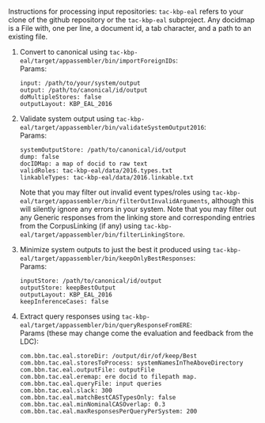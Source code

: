 Instructions for processing input repositories:
`tac-kbp-eal` refers to your clone of the github repository or the `tac-kbp-eal` subproject.
Any docidmap is a File with, one per line, a document id, a tab character, and a path to an existing file.

1. Convert to canonical using `tac-kbp-eal/target/appassembler/bin/importForeignIDs`:  
    Params:

    ```
    input: /path/to/your/system/output
    output: /path/to/canonical/id/output
    doMultipleStores: false
    outputLayout: KBP_EAL_2016
    ```

2. Validate system output using `tac-kbp-eal/target/appassembler/bin/validateSystemOutput2016`:  
    Params:

    ```
    systemOutputStore: /path/to/canonical/id/output
    dump: false
    docIDMap: a map of docid to raw text
    validRoles: tac-kbp-eal/data/2016.types.txt
    linkableTypes: tac-kbp-eal/data/2016.linkable.txt
    ```

    Note that you may filter out invalid event types/roles using `tac-kbp-eal/target/appassembler/bin/filterOutInvalidArguments`, although this will silently ignore any errors in your system.
    Note that you may filter out any Generic responses from the linking store and corresponding entries from the CorpusLinking (if any) using `tac-kbp-eal/target/appassembler/bin/filterLinkingStore`.


3. Minimize system outputs to just the best it produced using `tac-kbp-eal/target/appassembler/bin/keepOnlyBestResponses`:  
    Params:

    ```
    inputStore: /path/to/canonical/id/output
    outputStore: keepBestOutput
    outputLayout: KBP_EAL_2016
    keepInferenceCases: false
    ```
    
4. Extract query responses using `tac-kbp-eal/target/appassembler/bin/queryResponseFromERE`:  
    Params (these may change come the evaluation and feedback from the LDC):
    ```
    com.bbn.tac.eal.storeDir: /output/dir/of/keep/Best
    com.bbn.tac.eal.storesToProcess: systemNamesInTheAboveDirectory
    com.bbn.tac.eal.outputFile: outputFile
    com.bbn.tac.eal.eremap: ere docid to filepath map.
    com.bbn.tac.eal.queryFile: input queries
    com.bbn.tac.eal.slack: 300
    com.bbn.tac.eal.matchBestCASTypesOnly: false
    com.bbn.tac.eal.minNominalCASOverlap: 0.3
    com.bbn.tac.eal.maxResponsesPerQueryPerSystem: 200
    ```
